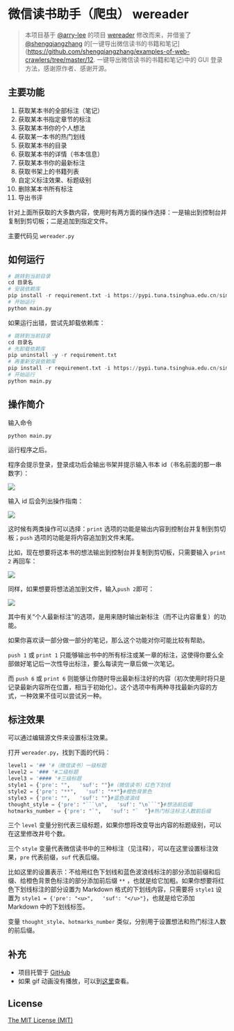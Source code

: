 # 微信读书助手（爬虫） wereader

> 本项目基于 [@arry-lee](https://github.com/arry-lee) 的项目 [wereader](https://github.com/arry-lee/wereader/issues/20) 修改而来，并借鉴了 [@shengqiangzhang](https://github.com/shengqiangzhang) 的[一键导出微信读书的书籍和笔记](https://github.com/shengqiangzhang/examples-of-web-crawlers/tree/master/12. 一键导出微信读书的书籍和笔记)中的 GUI 登录方法，感谢原作者、感谢开源。

## 主要功能

1. 获取某本书的全部标注（笔记）
2. 获取某本书指定章节的标注
3. 获取某本书你的个人想法
4. 获取某一本书的热门划线
5. 获取某本书的目录
6. 获取某本书的详情（书本信息）
7. 获取某本书你的最新标注
8. 获取书架上的书籍列表
9. 自定义标注效果、标题级别
10. 删除某本书所有标注
11. 导出书评

针对上面所获取的大多数内容，使用时有两方面的操作选择：一是输出到控制台并复制到剪切板；二是追加到指定文件。

主要代码见 `wereader.py`

## 如何运行

```python
# 跳转到当前目录
cd 目录名
# 安装依赖库
pip install -r requirement.txt -i https://pypi.tuna.tsinghua.edu.cn/simple
# 开始运行
python main.py
```

如果运行出错，尝试先卸载依赖库：

```python
# 跳转到当前目录
cd 目录名
# 先卸载依赖库
pip uninstall -y -r requirement.txt
# 再重新安装依赖库
pip install -r requirement.txt -i https://pypi.tuna.tsinghua.edu.cn/simple
# 开始运行
python main.py
```

## 操作简介

输入命令

```
python main.py
```

运行程序之后。

程序会提示登录，登录成功后会输出书架并提示输入书本 id（书名前面的那一串数字）：

![](https://img2020.cnblogs.com/blog/1934175/202005/1934175-20200511212839422-1766996009.gif)

输入 id 后会列出操作指南：

![](https://img2020.cnblogs.com/blog/1934175/202005/1934175-20200511212905982-1293929952.png)

这时候有两类操作可以选择：`print` 选项的功能是输出内容到控制台并复制到剪切板；`push` 选项的功能是将内容追加到文件末尾。

比如，现在想要将这本书的想法输出到控制台并复制到剪切板，只需要输入 `print 2` 再回车：

![](https://img2020.cnblogs.com/blog/1934175/202005/1934175-20200511212918007-526172681.gif)

同样，如果想要将想法追加到文件，输入`push 2`即可：

![](https://img2020.cnblogs.com/blog/1934175/202005/1934175-20200511212927327-461054829.gif)

其中有关“个人最新标注”的选项，是用来随时输出新标注（而不让内容重复）的功能。

如果你喜欢读一部分做一部分的笔记，那么这个功能对你可能比较有帮助。

`push 1` 或 `print 1` 只能够输出书中的所有标注或某一章的标注，这使得你要么全部做好笔记后一次性导出标注，要么每读完一章后做一次笔记。

而 `push 6` 或 `print 6` 则能够让你随时导出最新标注好的内容（初次使用时将只是记录最新内容所在位置，相当于初始化）。这个选项中有两种寻找最新内容的方式，一种效果不佳可以尝试另一种。

## 标注效果

可以通过编辑源文件来设置标注效果。

打开 `wereader.py`，找到下面的代码：

```python
level1 = '## '#（微信读书）一级标题
level2 = '### '#二级标题
level3 = '#### '#三级标题
style1 = {'pre': "",   'suf': ""}#（微信读书）红色下划线
style2 = {'pre': "**",   'suf': "**"}#橙色背景色
style3 = {'pre': "",   'suf': ""}#蓝色波浪线
thought_style = {'pre': "```\n",   'suf': "\n```"}#想法前后缀
hotmarks_number = {'pre': "`",   'suf': "`  "}#热门标注标注人数前后缀
```

三个 `level` 变量分别代表三级标题，如果你想将改变导出内容的标题级别，可以在这里修改井号个数。

三个 `style` 变量代表微信读书中的三种标注（见注释），可以在这里设置标注效果，`pre` 代表前缀，`suf` 代表后缀。

比如这里的设置表示：不给用红色下划线和蓝色波浪线标注的部分添加前缀和后缀、给橙色背景色标注的部分添加前后缀 `**` ，也就是给它加粗。如果你想要将红色下划线标注的部分设置为 Markdown 格式的下划线内容，只需要将 `style1` 设置为 `style1 = {'pre': "<u>",   'suf': "</u>"}`，也就是给它添加 Markdown 中的下划线标签。

变量 `thought_style`、`hotmarks_number` 类似，分别用于设置想法和热门标注人数的前后缀。

## 补充

- 项目托管于 [GitHub](https://github.com/liuhao326/pythontools/tree/master/wereader)
- 如果 gif 动画没有播放，可以到[这里](https://www.cnblogs.com/Higurashi-kagome/p/12872060.html)查看。

## License

[The MIT License (MIT)](http://opensource.org/licenses/MIT)
